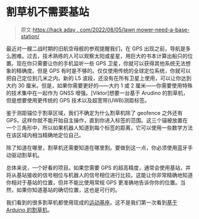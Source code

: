# 割草机不需要基站

> 原文:[https://hack aday . com/2022/08/05/lawn mower-need-a-base-station/](https://hackaday.com/2022/08/05/lawnmower-doesnt-need-a-base-station/)

最近对一艘二战时期的旧航空母舰的参观提醒我们，在 GPS 出现之前，导航是多么困难。过去，技术熟练的人可以观察太阳或星星，用巨大的书本计算出船只的位置。现在你只需要让你的手机监听一些 GPS 卫星，你就可以获得其他系统无法想象的精确度。但是 GPS 有时是不够的。仅仅使用传统的全球定位系统，你就可以把自己定位到几米之内。新的 L5 波段，还没有在所有卫星上使用，可以让你达到大约 30 厘米。但是，如果你需要更好的——大约 1 或 2 厘米——你需要使用特殊的技术集中在一起作为 GNSS 增强。[Viktor]想要一台基于 Arudino 的割草机，但是想要使用更传统的 GPS 技术以及超宽带(UWB)测距标签。

鉴于测距锚位于割草区域，我们不确定为什么割草机除了 geofence 之外还有 GPS，这样你就不能开始自主操作，直到你进入标签的范围。这三个锚被放置在一个三角形中，所以如果机器人知道到每个标签的距离，它可以使用一些数学方法在该区域内相当精确地定位自己。

除了知道在哪里，割草机还需要知道在哪里割。要做到这一点，你必须使用蓝牙手动驱动割草机。

总体来说，一个好看的项目。如果您需要 GPS 的超高精度，通常会使用基站，并将从基站接收的信号相位与机器人的信号相位进行比较。这能让你非常精确地知道你相对于基站的位置，但并不能比使用常规 GPS 更准确地告诉你你的位置。当然，如果你知道基站的确切位置，这也是可行的。

我们看到的很多割草机都使用现成的[运动基座](https://hackaday.com/2020/07/07/rc-car-becomes-useful-little-mower/)。这不是我们第一次看到[基于 Arduino 的割草机](https://hackaday.com/2022/05/11/summers-coming-let-mowerino-cut-your-grass/)。